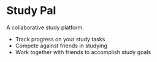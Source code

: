 # Study Pal

A collaborative study platform.

- Track progress on your study tasks
- Compete against friends in studying
- Work together with friends to accomplish study goals
